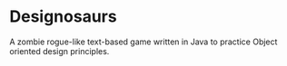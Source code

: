 # Designosaurs
A zombie rogue-like text-based game written in Java to practice Object oriented design principles.
